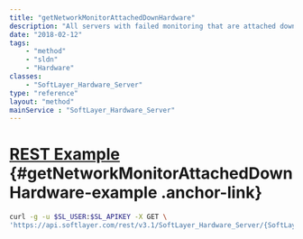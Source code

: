 ```yaml
---
title: "getNetworkMonitorAttachedDownHardware"
description: "All servers with failed monitoring that are attached downstream to a piece of hardware."
date: "2018-02-12"
tags:
    - "method"
    - "sldn"
    - "Hardware"
classes:
    - "SoftLayer_Hardware_Server"
type: "reference"
layout: "method"
mainService : "SoftLayer_Hardware_Server"
---
```


# [REST Example](#getNetworkMonitorAttachedDownHardware-example) <a href="/article/rest/"><i class="fas fa-question"></i></a> {#getNetworkMonitorAttachedDownHardware-example .anchor-link} 
```bash
curl -g -u $SL_USER:$SL_APIKEY -X GET \
'https://api.softlayer.com/rest/v3.1/SoftLayer_Hardware_Server/{SoftLayer_Hardware_ServerID}/getNetworkMonitorAttachedDownHardware'
```
